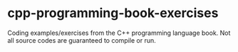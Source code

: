 # cpp-programming-book-exercises

Coding examples/exercises from the C++ programming language book. Not all source codes are guaranteed to compile or run.
